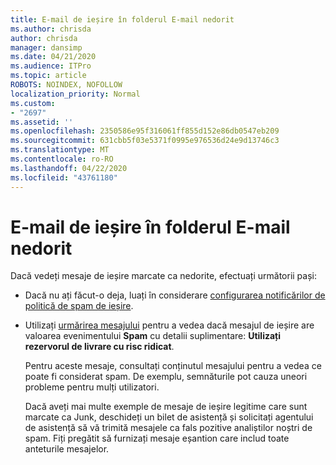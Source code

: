 ```yaml
---
title: E-mail de ieșire în folderul E-mail nedorit
ms.author: chrisda
author: chrisda
manager: dansimp
ms.date: 04/21/2020
ms.audience: ITPro
ms.topic: article
ROBOTS: NOINDEX, NOFOLLOW
localization_priority: Normal
ms.custom:
- "2697"
ms.assetid: ''
ms.openlocfilehash: 2350586e95f316061ff855d152e86db0547eb209
ms.sourcegitcommit: 631cbb5f03e5371f0995e976536d24e9d13746c3
ms.translationtype: MT
ms.contentlocale: ro-RO
ms.lasthandoff: 04/22/2020
ms.locfileid: "43761180"
---
```

# <a name="outbound-email-to-junk-email-folder"></a>E-mail de ieșire în folderul E-mail nedorit

Dacă vedeți mesaje de ieșire marcate ca nedorite, efectuați următorii pași:

- Dacă nu ați făcut-o deja, luați în considerare [configurarea notificărilor de politică de spam de ieșire](https://docs.microsoft.com/office365/securitycompliance/configure-the-outbound-spam-policy).

- Utilizați [urmărirea mesajului](https://docs.microsoft.com/office365/securitycompliance/message-trace-scc) pentru a vedea dacă mesajul de ieșire are valoarea evenimentului **Spam** cu detalii suplimentare: **Utilizați rezervorul de livrare cu risc ridicat**.

  Pentru aceste mesaje, consultați conținutul mesajului pentru a vedea ce poate fi considerat spam. De exemplu, semnăturile pot cauza uneori probleme pentru mulți utilizatori.

  Dacă aveți mai multe exemple de mesaje de ieșire legitime care sunt marcate ca Junk, deschideți un bilet de asistență și solicitați agentului de asistență să vă trimită mesajele ca fals pozitive analiștilor noștri de spam. Fiți pregătit să furnizați mesaje eșantion care includ toate anteturile mesajelor.
